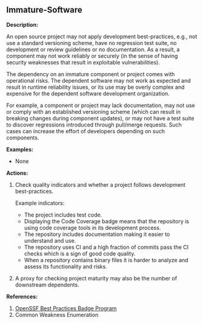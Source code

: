## Immature-Software

**Description:**

An open source project may not apply development best-practices, e.g., not use a standard versioning scheme, have no regression test suite, no development or review guidelines or no documentation. As a result, a component may not work reliably or securely (in the sense of having security weaknesses that result in exploitable vulnerabilities).

The dependency on an immature component or project comes with operational risks. The dependent software may not work as expected and result in runtime reliability issues, or its use may be overly complex and expensive for the dependent software development organization.

For example, a component or project may lack documentation, may not use or comply with an established versioning scheme (which can result in breaking changes during component updates), or may not have a test suite to discover regressions introduced through pull/merge requests. Such cases can increase the effort of developers depending on such components.

**Examples:**

- None

**Actions:**

1. Check quality indicators and whether a project follows development best-practices.

    Example indicators:
    - The project includes test code.
    - Displaying the Code Coverage badge means that the repository is using code coverage tools in its development process.
    - The repository includes documentation making it easier to understand and use.
    - The repository uses CI and a high fraction of commits pass the CI checks which is a sign of good code quality.
    - When a repository contains binary files it is harder to analyze and assess its functionality and risks.

2. A proxy for checking project maturity may also be the number of downstream dependents.

**References:**

1. [OpenSSF Best Practices Badge Program](https://www.bestpractices.dev/en)
2. Common Weakness Enumeration
